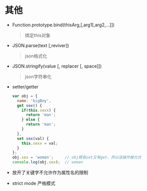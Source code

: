 # 其他

* Function.prototype.bind(thisArg,[,arg1[,arg2,…]]) 

  > 绑定this对象

* JSON.parse(text [,reviver]) 

  > json格式化

* JSON.stringify(value [, replacer [, space]])

  > json字符串化

* setter/getter

  ```javascript
  var obj = {
    name: 'bigBoy',
    get sex() {
      if(this.sexx) {
        return 'man';
      } else {
        return 'man';
      }
    },
    set sex(val) {
      this.sexx = val;
    }
  };
  obj.sex = 'woman';     // obj既有set又有get，所以该操作被允许
  console.log(obj.sex);  // woman
  ```

* 放开了关键字不允许作为属性名的限制

* strict mode 严格模式